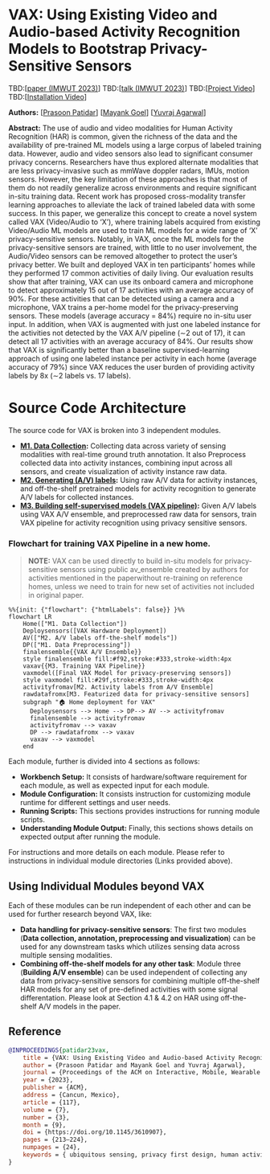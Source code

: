 # VAX: Using Existing Video and Audio-based Activity Recognition Models to Bootstrap Privacy-Sensitive Sensors

TBD:[[paper (IMWUT 2023)](https://doi.org/10.1145/3610907)]
TBD:[[talk (IMWUT 2023)](https://www.youtube.com/)]
TBD:[[Project Video](https://www.youtube.com/)]
TBD:[[Installation Video](https://www.youtube.com/)]

**Authors:**
[[Prasoon Patidar](http://prasoonpatidar.com/)]
[[Mayank Goel](http://www.mayankgoel.com//)]
[[Yuvraj Agarwal](https://www.synergylabs.org/yuvraj/)]

**Abstract:**
The use of audio and video modalities for Human Activity Recognition (HAR) is common, given the richness of the data and
the availability of pre-trained ML models using a large corpus of labeled training data. However, audio and video
sensors also lead to significant consumer privacy concerns. Researchers have thus explored alternate modalities that are
less privacy-invasive such as mmWave doppler radars, IMUs, motion sensors. However, the key limitation of these
approaches is that most of them do not readily generalize across environments and require significant in-situ training
data. Recent work has proposed cross-modality transfer learning approaches to alleviate the lack of trained labeled data
with some success. In this paper, we generalize this concept to create a novel system called VAX (Video/Audio to ‘X’),
where training labels acquired from existing Video/Audio ML models are used to train ML models for a wide range of ‘X’
privacy-sensitive sensors. Notably, in VAX, once the ML models for the privacy-sensitive sensors are trained, with
little to no user involvement, the Audio/Video sensors can be removed altogether to protect the user’s privacy better.
We built and deployed VAX in ten participants’ homes while they performed 17 common activities of daily living. Our
evaluation results show that after training, VAX can use its onboard camera and microphone to detect approximately 15
out of 17 activities with an average accuracy of 90%. For these activities that can be detected using a camera and a
microphone, VAX trains a per-home model for the privacy-preserving sensors. These models (average accuracy = 84%)
require no in-situ user input. In addition, when VAX is augmented with just one labeled instance for the activities not
detected by the VAX A/V pipeline (∼2 out of 17), it can detect all 17 activities with an average accuracy of 84%. Our
results show that VAX is significantly better than a baseline supervised-learning approach of using one labeled instance
per activity in each home (average accuracy of 79%) since VAX reduces the user burden of providing activity labels by
8x (∼2 labels vs. 17 labels).

# Source Code Architecture

The source code for VAX is broken into 3 independent modules.

- **[M1. Data Collection](data_collection/):** Collecting data across variety of sensing
  modalities with real-time ground truth
  annotation. It also Preprocess collected data into activity instances, combining input across all
  sensors, and create visualization of activity instance raw data.
- **[M2. Generating (A/V) labels](build_av_ensemble/):** Using raw A/V data for activity instances, and
  off-the-shelf pretrained models for activity recognition to generate A/V labels for collected instances.
- **[M3. Building self-supervised models (VAX pipeline)](vax_training/):** Given A/V labels using VAX A/V ensemble, and
  preprocessed raw data for sensors, train VAX pipeline for activity recognition using privacy sensitive sensors.

### Flowchart for training VAX Pipeline in a new home.

> **NOTE:**  VAX can be used directly to build in-situ models for privacy-sensitive sensors
> using public av_ensemble created by authors for activities mentioned in the paperwithout re-training on reference
> homes, unless we need to train for new set of activities not included in original paper.


```mermaid
%%{init: {"flowchart": {"htmlLabels": false}} }%%
flowchart LR
    Home(["M1. Data Collection"])
    Deploysensors([VAX Hardware Deployment])
    AV(["M2. A/V labels off-the-shelf models"])
    DP(["M1. Data Preprocessing"])   
    finalensemble{{VAX A/V Ensemble}}
    style finalensemble fill:#f92,stroke:#333,stroke-width:4px
    vaxav{{M3. Training VAX Pipeline}}
    vaxmodel([Final VAX Model for privacy-preserving sensors])
    style vaxmodel fill:#29f,stroke:#333,stroke-width:4px
    activityfromav[M2. Activity labels from A/V Ensemble]
    rawdatafromx[M3. Featurized data for privacy-sensitive sensors]
    subgraph "🏠 Home deployment for VAX"  
      Deploysensors --> Home --> DP--> AV --> activityfromav
      finalensemble --> activityfromav
      activityfromav --> vaxav
      DP --> rawdatafromx --> vaxav
      vaxav --> vaxmodel
    end

```

[//]: # (### Flowchart for training AV Ensemble.)

[//]: # ()
[//]: # (```mermaid)

[//]: # (%%{init: {"flowchart": {"htmlLabels": false}} }%%)

[//]: # (flowchart LR)

[//]: # (    Home1&#40;["M1. Data Collection"]&#41;)

[//]: # (    Home1a&#40;["M1. Data Annotation"]&#41;)

[//]: # (    AV1&#40;["M3. A/V labels from off-the-shelf models"]&#41;)

[//]: # (    DP1&#40;["M2. Data Preprocessing"]&#41;)

[//]: # (    Home2&#40;["M1. Data Collection"]&#41;)

[//]: # (    Home2a&#40;["M1. Data Annotation"]&#41;)

[//]: # (    AV2&#40;["M3. A/V labels from off-the-shelf models"]&#41;)

[//]: # (    DP2&#40;["M2. Data Preprocessing"]&#41;)

[//]: # (    Homen&#40;["M1. Data Collection"]&#41;)

[//]: # (    Homena&#40;["M1. Data Annotation"]&#41;)

[//]: # (    AVn&#40;["M3. A/V labels from off-the-shelf models"]&#41;)

[//]: # (    DPn&#40;["M2. Data Preprocessing"]&#41;)

[//]: # (    avmodule{{M3. Public A/V Ensemble}})

[//]: # (    style avmodule fill:#f92,stroke:#333,stroke-width:4px)

[//]: # (    gt1&#40;Ground Truth Labels&#41;)

[//]: # (    style gt1 fill:#fff,stroke:#333,stroke-width:1px)

[//]: # (    gt2&#40;Ground Truth Labels&#41;)

[//]: # (    style gt2 fill:#fff,stroke:#333,stroke-width:1px)

[//]: # (    gtn&#40;Ground Truth Labels&#41;)

[//]: # (    style gtn fill:#fff,stroke:#333,stroke-width:1px)

[//]: # (    subgraph ""  )

[//]: # (      avmodule)

[//]: # (    end)

[//]: # (    subgraph "🏠 Reference Home 1"  )

[//]: # (      Home1 --> DP1 --> AV1 --> avmodule)

[//]: # (      DP1 --> avmodule)

[//]: # (      Home1a --> gt1 --> avmodule)

[//]: # (    end)

[//]: # (    subgraph "🏠 Reference Home 2"  )

[//]: # (      Home2 --> DP2 --> AV2 --> avmodule)

[//]: # (      DP2 --> avmodule)

[//]: # (      Home2a --> gt2 --> avmodule)

[//]: # (    end)

[//]: # (    subgraph "... 🏠 Reference Home n"  )

[//]: # (      Homen --> DPn --> AVn --> avmodule)

[//]: # (      DPn --> avmodule)

[//]: # (      Homena --> gtn --> avmodule)

[//]: # (    end)

[//]: # (```)

Each module, further is divided into 4 sections as follows:

- **Workbench Setup:** It consists of hardware/software requirement for each module, as well as expected input for each
  module.
- **Module Configuration:** It consists instruction for customizing module runtime for different settings and user
  needs.
- **Running Scripts:** This sections provides instructions for running module scripts.
- **Understanding Module Output:** Finally, this sections shows details on expected output after running the module.

For instructions and more details on each module. Please refer to instructions in individual module directories (Links
provided above).

## Using Individual Modules beyond VAX

Each of these modules can be run independent of each other and can be used for further research beyond VAX, like:

- **Data handling for privacy-sensitive sensors**: The first two modules (**Data collection, annotation,
  preprocessing and visualization**) can be used for any downstream tasks which utilizes sensing data across multiple
  sensing modalities.
- **Combining off-the-shelf models for any other task**: Module three (**Building A/V ensemble**) can be used
  independent of collecting any data from
  privacy-sensitive sensors for combining multiple off-the-shelf HAR models for any set of pre-defined activities with
  some
  signal differentation. Please look at Section 4.1 & 4.2 on HAR using off-the-shelf A/V models in the paper.

## Reference

```bibtex
@INPROCEEDINGS{patidar23vax,
    title = {VAX: Using Existing Video and Audio-based Activity Recognition Models to Bootstrap Privacy-Sensitive Sensors},
    author = {Prasoon Patidar and Mayank Goel and Yuvraj Agarwal},
    journal = {Proceedings of the ACM on Interactive, Mobile, Wearable and Ubiquitous Technologies}
    year = {2023},
    publisher = {ACM},
    address = {Cancun, Mexico},
    article = {117},
    volume = {7},
    number = {3},
    month = {9},
    doi = {https://doi.org/10.1145/3610907},
    pages = {213–224},
    numpages = {24},
    keywords = { ubiquitous sensing, privacy first design, human activity recognition},
}

